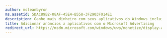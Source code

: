 ```yaml
---
author: mcleanbyron
ms.assetid: 5DAC89B2-08AF-45E4-B558-3F2903F014E1
description: Ganhe mais dinheiro com seus aplicativos do Windows incluindo anúncios com vídeo e banners do Microsoft Advertising. Os anúncios são exibidos em aplicativos do Windows para computadores, tablets e telefones. Você pode monitorar o desempenho do anúncio em tempo real usando o painel do Centro de Desenvolvimento do Windows.
title: Adicionar anúncios a aplicativos com o Microsoft Advertising
redirect_url: https://msdn.microsoft.com/windows/uwp/monetize/display-ads-in-your-app
---
```


 


<!--HONumber=May16_HO2-->


